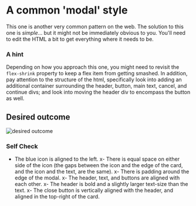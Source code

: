 # A common 'modal' style
This one is another very common pattern on the web. The solution to this one is _simple_... but it might not be immediately obvious to you. You'll need to edit the HTML a bit to get everything where it needs to be.

### A hint
Depending on how you approach this one, you might need to revisit the `flex-shrink` property to keep a flex item from getting smashed. In addition, pay attention to the structure of the html, specifically look into adding an additional container surrounding the header, button, main text, cancel, and continue divs; and look into moving the header div to encompass the button as well.

## Desired outcome

![desired outcome](./desired-outcome.png)

### Self Check

- The blue icon is aligned to the left.
x- There is equal space on either side of the icon (the gaps between the icon and the edge of the card, and the icon and the text, are the same).
x- There is padding around the edge of the modal.
x- The header, text, and buttons are aligned with each other.
x- The header is bold and a slightly larger text-size than the text.
x- The close button is vertically aligned with the header, and aligned in the top-right of the card.
